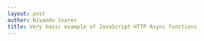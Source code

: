 ```yaml
---
layout: post
author: Nivando Soares
title: Very basic example of JavaScript HTTP Async functions
---
```


